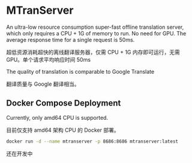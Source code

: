 # MTranServer
An ultra-low resource consumption super-fast offline translation server, which only requires a CPU + 1G of memory to run. No need for GPU. The average response time for a single request is 50ms.

超低资源消耗超快的离线翻译服务器，仅需 CPU + 1G 内存即可运行，无需 GPU。单个请求平均响应时间 50ms

The quality of translation is comparable to Google Translate

翻译质量与 Google 翻译相当。

## Docker Compose Deployment

Currently, only amd64 CPU is supported.

目前仅支持 amd64 架构 CPU 的 Docker 部署。

```bash
docker run -d --name mtranserver -p 8686:8686 mtranserver:latest
```

还在开发中
